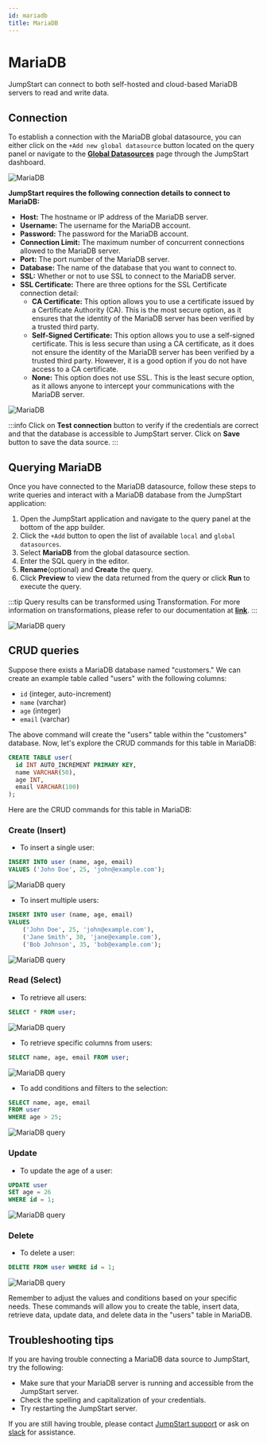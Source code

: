 ```yaml
---
id: mariadb
title: MariaDB
---
```


# MariaDB

JumpStart can connect to both self-hosted and cloud-based MariaDB servers to read and write data.

## Connection

To establish a connection with the MariaDB global datasource, you can either click on the `+Add new global datasource` button located on the query panel or navigate to the **[Global Datasources](/docs/data-sources/overview)** page through the JumpStart dashboard.

<div style={{textAlign: 'center'}}>

<img className="screenshot-full" src="/img/datasource-reference/mariadb/gdsmaria-v2.png" alt="MariaDB" />

</div>

**JumpStart requires the following connection details to connect to MariaDB:**

- **Host:** The hostname or IP address of the MariaDB server.
- **Username:** The username for the MariaDB account.
- **Password:** The password for the MariaDB account.
- **Connection Limit:** The maximum number of concurrent connections allowed to the MariaDB server.
- **Port:** The port number of the MariaDB server.
- **Database:** The name of the database that you want to connect to.
- **SSL:** Whether or not to use SSL to connect to the MariaDB server.
- **SSL Certificate:** There are three options for the SSL Certificate connection detail:
  - **CA Certificate:** This option allows you to use a certificate issued by a Certificate Authority (CA). This is the most secure option, as it ensures that the identity of the MariaDB server has been verified by a trusted third party.
  - **Self-Signed Certificate:** This option allows you to use a self-signed certificate. This is less secure than using a CA certificate, as it does not ensure the identity of the MariaDB server has been verified by a trusted third party. However, it is a good option if you do not have access to a CA certificate.
  - **None:** This option does not use SSL. This is the least secure option, as it allows anyone to intercept your communications with the MariaDB server.

<div style={{textAlign: 'center'}}>

<img className="screenshot-full" src="/img/datasource-reference/mariadb/connections.png" alt="MariaDB" />

</div>

:::info
Click on **Test connection** button to verify if the credentials are correct and that the database is accessible to JumpStart server. Click on **Save** button to save the data source.
:::

## Querying MariaDB

Once you have connected to the MariaDB datasource, follow these steps to write queries and interact with a MariaDB database from the JumpStart application:

1. Open the JumpStart application and navigate to the query panel at the bottom of the app builder.
2. Click the `+Add` button to open the list of available `local` and `global datasources`.
3. Select **MariaDB** from the global datasource section.
4. Enter the SQL query in the editor.
5. **Rename**(optional) and **Create** the query.
6. Click **Preview** to view the data returned from the query or click **Run** to execute the query.

:::tip
Query results can be transformed using Transformation. For more information on transformations, please refer to our documentation at **[link](/docs/tutorial/transformations)**.
:::

<div style={{textAlign: 'center'}}>

<img className="screenshot-full" src="/img/datasource-reference/mariadb/querycreate.png" alt="MariaDB query" />

</div>

## CRUD queries

Suppose there exists a MariaDB database named "customers." We can create an example table called "users" with the following columns:

- `id` (integer, auto-increment)
- `name` (varchar)
- `age` (integer)
- `email` (varchar)

The above command will create the "users" table within the "customers" database. Now, let's explore the CRUD commands for this table in MariaDB:

```sql
CREATE TABLE user(
  id INT AUTO_INCREMENT PRIMARY KEY,
  name VARCHAR(50),
  age INT,
  email VARCHAR(100)
);
```

Here are the CRUD commands for this table in MariaDB:

### Create (Insert)

- To insert a single user:

```sql
INSERT INTO user (name, age, email)
VALUES ('John Doe', 25, 'john@example.com');
```

<div style={{textAlign: 'center'}}>

<img className="screenshot-full" src="/img/datasource-reference/mariadb/insertuser.png" alt="MariaDB query" />

</div>

- To insert multiple users:

```sql
INSERT INTO user (name, age, email)
VALUES
    ('John Doe', 25, 'john@example.com'),
    ('Jane Smith', 30, 'jane@example.com'),
    ('Bob Johnson', 35, 'bob@example.com');
```

<div style={{textAlign: 'center'}}>

<img className="screenshot-full" src="/img/datasource-reference/mariadb/insertusers.png" alt="MariaDB query" />

</div>

### Read (Select)

- To retrieve all users:

```sql
SELECT * FROM user;
```

<div style={{textAlign: 'center'}}>

<img className="screenshot-full" src="/img/datasource-reference/mariadb/readall.png" alt="MariaDB query" />

</div>

- To retrieve specific columns from users:

```sql
SELECT name, age, email FROM user;
```

<div style={{textAlign: 'center'}}>

<img className="screenshot-full" src="/img/datasource-reference/mariadb/readcolumn.png" alt="MariaDB query" />

</div>

- To add conditions and filters to the selection:

```sql
SELECT name, age, email
FROM user
WHERE age > 25;
```

<div style={{textAlign: 'center'}}>

<img className="screenshot-full" src="/img/datasource-reference/mariadb/readfilter.png" alt="MariaDB query" />

</div>

### Update

- To update the age of a user:

```sql
UPDATE user
SET age = 26
WHERE id = 1;
```

<div style={{textAlign: 'center'}}>

<img className="screenshot-full" src="/img/datasource-reference/mariadb/updateuser.png" alt="MariaDB query" />

</div>

### Delete

- To delete a user:

```sql
DELETE FROM user WHERE id = 1;
```

<div style={{textAlign: 'center'}}>

<img className="screenshot-full" src="/img/datasource-reference/mariadb/updateuser.png" alt="MariaDB query" />

</div>

Remember to adjust the values and conditions based on your specific needs. These commands will allow you to create the table, insert data, retrieve data, update data, and delete data in the "users" table in MariaDB.

## Troubleshooting tips

If you are having trouble connecting a MariaDB data source to JumpStart, try the following:

- Make sure that your MariaDB server is running and accessible from the JumpStart server.
- Check the spelling and capitalization of your credentials.
- Try restarting the JumpStart server.

If you are still having trouble, please contact [JumpStart support](mailto:hello@jumpstart.com) or ask on [slack](https://jumpstart.com/slack) for assistance.

